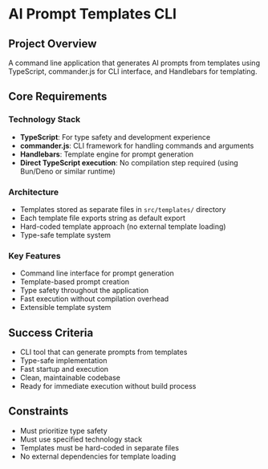 # AI Prompt Templates CLI

## Project Overview

A command line application that generates AI prompts from templates using TypeScript, commander.js for CLI interface, and Handlebars for templating.

## Core Requirements

### Technology Stack

- **TypeScript**: For type safety and development experience
- **commander.js**: CLI framework for handling commands and arguments
- **Handlebars**: Template engine for prompt generation
- **Direct TypeScript execution**: No compilation step required (using Bun/Deno or similar runtime)

### Architecture

- Templates stored as separate files in `src/templates/` directory
- Each template file exports string as default export
- Hard-coded template approach (no external template loading)
- Type-safe template system

### Key Features

- Command line interface for prompt generation
- Template-based prompt creation
- Type safety throughout the application
- Fast execution without compilation overhead
- Extensible template system

## Success Criteria

- CLI tool that can generate prompts from templates
- Type-safe implementation
- Fast startup and execution
- Clean, maintainable codebase
- Ready for immediate execution without build process

## Constraints

- Must prioritize type safety
- Must use specified technology stack
- Templates must be hard-coded in separate files
- No external dependencies for template loading
